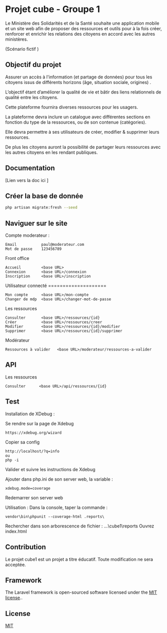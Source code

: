 # Projet cube - Groupe 1

Le Ministère des Solidarités et de la Santé souhaite une application mobile et un site web afin de proposer des ressources et outils pour à la fois créer, renforcer et enrichir les relations des citoyens en accord avec les autres ministères. 

(Scénario fictif )

## Objectif du projet

Assurer un accès à l'information (et partage de données) pour tous les citoyens issus de différents horizons (âge, situation sociale, origines)  . 

L’objectif étant d’améliorer la qualité de vie et bâtir des liens relationnels de qualité entre les citoyens. 

Cette plateforme fournira diverses ressources pour les usagers. 

La plateforme devra inclure un catalogue avec différentes sections en fonction du type de la ressources, ou de son contenue (catégories). 

Elle devra permettre à ses utilisateurs de créer, modifier & supprimer leurs ressources. 

De plus les citoyens auront la possibilité de partager leurs ressources avec les autres citoyens en les rendant publiques. 

## Documentation

[Lien vers la doc ici ]

## Créer la base de donnée

```bash
php artisan migrate:fresh --seed 
```

## Naviguer sur le site

Compte moderateur :
```
Email           paul@moderateur.com
Mot de passe    123456789
```

Front office
```
Accueil         <base URL>
Connexion       <base URL>/connexion
Inscription     <base URL>/inscription
```


Utilisateur connecté ====================
```
Mon compte      <base URL>/mon-compte
Changer de mdp  <base URL>/changer-mot-de-passe
```

Les ressources
```
Consulter       <base URL>/ressources/{id}
Créer           <base URL>/ressources/creer
Modifier        <base URL>/ressources/{id}/modifier
Supprimer       <base URL>/ressources/{id}/supprimer
```

Modérateur 
```
Ressources à valider   <base URL>/moderateur/ressources-a-valider
```

## API
Les ressources
```
Consulter      <base URL>/api/ressources/{id}
```
## Test
Installation de XDebug :

Se rendre sur la page de Xdebug
```
https://xdebug.org/wizard
```

Copier sa config
```
http://localhost/?q=info
ou
php -i
```

Valider et suivre les instructions de Xdebug

Ajouter dans php.ini de son server web, la variable : 
```
xdebug.mode=coverage
```

Redemarrer son server web

Utilisation :
Dans la console, taper la commande : 
```
vendor\bin\phpunit --coverage-html .reports\
```

Rechercher dans son arborescence de fichier : 
...\cube1\reports
Ouvrez index.html

## Contribution
Le projet cube1 est un projet a titre éducatif. Toute modification ne sera acceptée. 
## Framework
The Laravel framework is open-sourced software licensed under the [MIT license](https://opensource.org/licenses/MIT)..

## License
[MIT](https://choosealicense.com/licenses/mit/)

